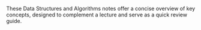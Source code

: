 These Data Structures and Algorithms notes offer a concise overview of key concepts, designed to complement a lecture and serve as a quick review guide.
